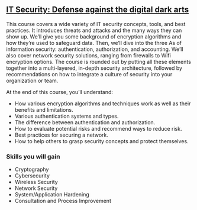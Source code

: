 ## [IT Security: Defense against the digital dark arts](https://www.coursera.org/learn/it-security/) 

This course covers a wide variety of IT security concepts, tools, and best practices. It introduces threats and attacks and the many ways they can show up. We’ll give you some background of encryption algorithms and how they’re used to safeguard data. Then, we’ll dive into the three As of information security: authentication, authorization, and accounting. We’ll also cover network security solutions, ranging from firewalls to Wifi encryption options. The course is rounded out by putting all these elements together into a multi-layered, in-depth security architecture, followed by recommendations on how to integrate a culture of security into your organization or team.

At the end of this course, you’ll understand:

* How various encryption algorithms and techniques work as well as their benefits and limitations.
* Various authentication systems and types.
* The difference between authentication and authorization.
* How to evaluate potential risks and recommend ways to reduce risk.
* Best practices for securing a network.
* How to help others to grasp security concepts and protect themselves.

### Skills you will gain

* Cryptography
* Cybersecurity
* Wireless Security
* Network Security
* System/Application Hardening
* Consultation and Process Improvement